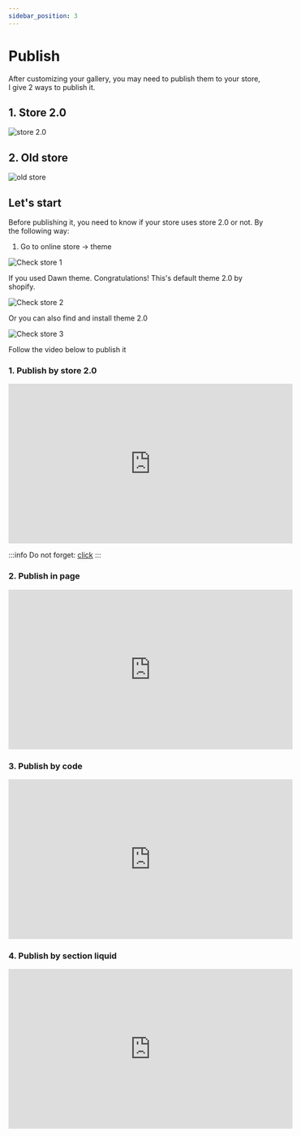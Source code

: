 ```yaml
---
sidebar_position: 3
---
```


# Publish

After customizing your gallery, you may need to publish them to your store, I give 2 ways to publish it.

## 1. Store 2.0
![store 2.0](/img/publish/4.svg)

## 2. Old store
![old store](/img/publish/5.svg)

## Let's start

Before publishing it, you need to know if your store uses store 2.0 or not. By the following way:

1. Go to online store -> theme

![Check store 1](/img/publish/1.png)

If you used Dawn theme. Congratulations! This's default theme 2.0 by shopify.

![Check store 2](/img/publish/2.png)

Or you can also find and install theme 2.0

![Check store 3](/img/publish/3.png)

Follow the video below to publish it

### 1. Publish by store 2.0

<iframe width="560" height="315" src="https://www.youtube.com/embed/bvZ5XSYUtAA" title="YouTube video player" frameborder="0" allow="accelerometer; autoplay; clipboard-write; encrypted-media; gyroscope; picture-in-picture" allowfullscreen></iframe>

:::info
Do not forget: [click](/docs/tutorial/settings#enable-optimize-assets-in-store-20)
:::

### 2. Publish in page

<iframe width="560" height="315" src="https://www.youtube.com/embed/U-WYdaW_JRA" title="YouTube video player" frameborder="0" allow="accelerometer; autoplay; clipboard-write; encrypted-media; gyroscope; picture-in-picture" allowfullscreen></iframe>

### 3. Publish by code

<iframe width="560" height="315" src="https://www.youtube.com/embed/3TjvBi7uROk" title="YouTube video player" frameborder="0" allow="accelerometer; autoplay; clipboard-write; encrypted-media; gyroscope; picture-in-picture" allowfullscreen></iframe>

### 4. Publish by section liquid

<iframe width="560" height="315" src="https://www.youtube.com/embed/W9mnFn3H7qU" title="YouTube video player" frameborder="0" allow="accelerometer; autoplay; clipboard-write; encrypted-media; gyroscope; picture-in-picture" allowfullscreen></iframe>